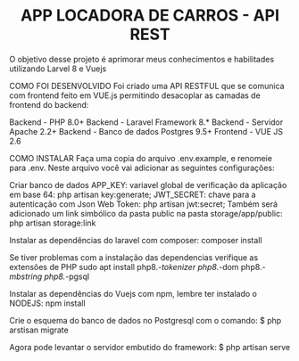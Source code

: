 <h1 align="center">APP LOCADORA DE CARROS - API REST </h1>
O objetivo desse projeto é aprimorar meus conhecimentos e habilitades utilizando Larvel 8 e Vuejs

COMO FOI DESENVOLVIDO
Foi criado uma API RESTFUL que se comunica com frontend feito em VUE.js permitindo desacoplar as camadas de frontend do backend:

Backend - PHP 8.0+
Backend - Laravel Framework 8.*
Backend - Servidor Apache 2.2+
Backend - Banco de dados Postgres 9.5+
Frontend - VUE JS 2.6

COMO INSTALAR
Faça uma copia do arquivo .env.example, e renomeie para .env. Neste arquivo você vai adicionar as seguintes configurações:

Criar banco de dados
APP_KEY: variavel global de verificação da aplicação em base 64: php artisan key:generate;
JWT_SECRET: chave para a autenticação com Json Web Token: php artisan jwt:secret;
Também será adicionado um link simbólico da pasta public na pasta storage/app/public: php artisan storage:link

Instalar as dependências do laravel com composer:
composer install

Se tiver problemas com a instalação das dependencias verifique as extensões de PHP
sudo apt install php8.*-tokenizer php8.*-dom php8.*-mbstring php8.*-pgsql

Instalar as dependências do Vuejs com npm, lembre ter instalado o NODEJS:
npm install

Crie o esquema do banco de dados no Postgresql com o comando:
$ php arstisan migrate

Agora pode levantar o servidor embutido do framework:
$ php artisan serve